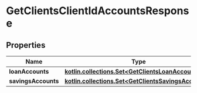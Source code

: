 
# GetClientsClientIdAccountsResponse

## Properties
| Name | Type | Description | Notes |
| ------------ | ------------- | ------------- | ------------- |
| **loanAccounts** | [**kotlin.collections.Set&lt;GetClientsLoanAccounts&gt;**](GetClientsLoanAccounts.md) |  |  [optional] |
| **savingsAccounts** | [**kotlin.collections.Set&lt;GetClientsSavingsAccounts&gt;**](GetClientsSavingsAccounts.md) |  |  [optional] |



